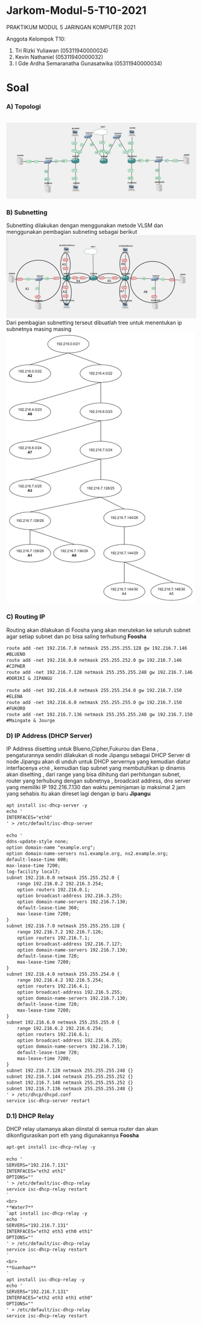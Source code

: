# Jarkom-Modul-5-T10-2021

PRAKTIKUM MODUL 5 JARINGAN KOMPUTER 2021

Anggota Kelompok T10:<br>

1. Tri Rizki Yuliawan (05311940000024) <br>
2. Kevin Nathaniel (05311940000032) <br>
3. I Gde Ardha Semaranatha Gunasatwika (05311940000034) <br>

# Soal <a name="Soal"></a>

### A) Topologi
<br>
<img src="https://github.com/KevinNath01/Jarkom-Modul-5-T10-2021/blob/main/Dokumentasi/Topologi5.jpeg">
<br>

### B) Subnetting
Subnetting dilakukan dengan menggunakan metode VLSM dan menggunakan pembagian subneting sebagai berikut
<br>
<img src="https://github.com/KevinNath01/Jarkom-Modul-5-T10-2021/blob/main/Dokumentasi/subnet5.png">
<br>
Dari pembagian subnetting terseut dibuatlah tree untuk menentukan ip subnetnya masing masing
<br>
<img src="https://github.com/KevinNath01/Jarkom-Modul-5-T10-2021/blob/main/Dokumentasi/Tree5.png">
<br>

### C) Routing IP
Routing akan dilakukan di Foosha yang akan merutekan ke seluruh subnet agar setiap subnet dan pc bisa saling terhubung
**Foosha**
```
route add -net 192.216.7.0 netmask 255.255.255.128 gw 192.216.7.146 #BLUENO
route add -net 192.216.0.0 netmask 255.255.252.0 gw 192.216.7.146 #CIPHER
route add -net 192.216.7.128 netmask 255.255.255.248 gw 192.216.7.146 #DORIKI & JIPANGU

route add -net 192.216.4.0 netmask 255.255.254.0 gw 192.216.7.150 #ELENA
route add -net 192.216.6.0 netmask 255.255.255.0 gw 192.216.7.150 #FUKORO
route add -net 192.216.7.136 netmask 255.255.255.248 gw 192.216.7.150 #Maingate & Jourge
```

### D) IP Address (DHCP Server)
IP Address disetting untuk Blueno,Cipher,Fukurou dan Elena , pengaturannya sendiri dilakukan di node Jipangu sebagai DHCP Server
di node Jipangu akan di unduh untuk DHCP servernya yang kemudian diatur interfacenya `eth0` , kemudian tiap subnet yang membutuhkan ip dinamis akan disetting , dari range yang bisa dihitung dari perhitungan subnet, router yang terhubung dengan subnetnya , broadcast address, dns server yang memiliki IP 192.216.7.130 dan waktu peminjaman ip maksimal 2 jam yang sehabis itu akan direset lagi dengan ip baru 
**Jipangu**
```
apt install isc-dhcp-server -y
echo '
INTERFACES="eth0"
' > /etc/default/isc-dhcp-server

echo '
ddns-update-style none;
option domain-name "example.org";
option domain-name-servers ns1.example.org, ns2.example.org;
default-lease-time 600;
max-lease-time 7200;
log-facility local7;
subnet 192.216.0.0 netmask 255.255.252.0 {
    range 192.216.0.2 192.216.3.254;
    option routers 192.216.0.1;
    option broadcast-address 192.216.3.255;
    option domain-name-servers 192.216.7.130;
    default-lease-time 360;
    max-lease-time 7200;
}
subnet 192.216.7.0 netmask 255.255.255.128 {
    range 192.216.7.2 192.216.7.126;
    option routers 192.216.7.1;
    option broadcast-address 192.216.7.127;
    option domain-name-servers 192.216.7.130;
    default-lease-time 720;
    max-lease-time 7200;
}
subnet 192.216.4.0 netmask 255.255.254.0 {
    range 192.216.4.2 192.216.5.254;
    option routers 192.216.4.1;
    option broadcast-address 192.216.5.255;
    option domain-name-servers 192.216.7.130;
    default-lease-time 720;
    max-lease-time 7200;
}
subnet 192.216.6.0 netmask 255.255.255.0 {
    range 192.216.6.2 192.216.6.254;
    option routers 192.216.6.1;
    option broadcast-address 192.216.6.255;
    option domain-name-servers 192.216.7.130;
    default-lease-time 720;
    max-lease-time 7200;
}
subnet 192.216.7.128 netmask 255.255.255.248 {}
subnet 192.216.7.144 netmask 255.255.255.252 {}
subnet 192.216.7.148 netmask 255.255.255.252 {}
subnet 192.216.7.136 netmask 255.255.255.248 {}
' > /etc/dhcp/dhcpd.conf
service isc-dhcp-server restart
 ```
 
 ### D.1) DHCP Relay
 DHCP relay utamanya akan diinstal di semua router dan akan dikonfigurasikan port eth yang digunakannya
 **Foosha**
 ```
 apt-get install isc-dhcp-relay -y

echo '
SERVERS="192.216.7.131"
INTERFACES="eth2 eth1"
OPTIONS=""
' > /etc/default/isc-dhcp-relay
service isc-dhcp-relay restart
 `
 <br>
 **Water7**
 `apt install isc-dhcp-relay -y
echo '
SERVERS="192.216.7.131"
INTERFACES="eth2 eth3 eth0 eth1"
OPTIONS=""
' > /etc/default/isc-dhcp-relay
service isc-dhcp-relay restart
`
<br>
**Guanhao**
`
apt install isc-dhcp-relay -y
echo '
SERVERS="192.216.7.131"
INTERFACES="eth2 eth3 eth1 eth0"
OPTIONS=""
' > /etc/default/isc-dhcp-relay
service isc-dhcp-relay restart
```
